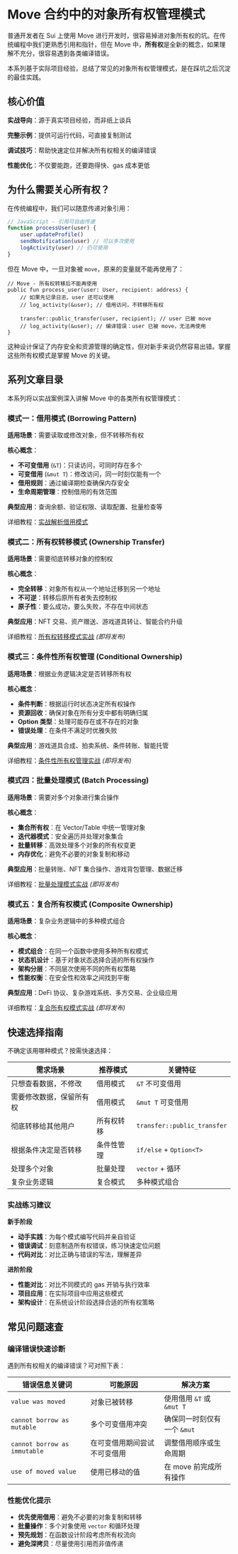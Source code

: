 # Move 合约中的对象所有权管理模式

普通开发者在 Sui 上使用 Move 进行开发时，很容易掉进对象所有权的坑。在传统编程中我们更熟悉引用和指针，但在 Move 中，**所有权**是全新的概念，如果理解不充分，很容易遇到各类编译错误。

本系列基于实际项目经验，总结了常见的对象所有权管理模式，是在踩坑之后沉淀的最佳实践。

## 核心价值

**实战导向**：源于真实项目经验，而非纸上谈兵

**完整示例**：提供可运行代码，可直接复制测试

**调试技巧**：帮助快速定位并解决所有权相关的编译错误

**性能优化**：不仅要能跑，还要跑得快、gas 成本更低

## 为什么需要关心所有权？

在传统编程中，我们可以随意传递对象引用：

```js
// JavaScript - 引用可自由传递
function processUser(user) {
    user.updateProfile()
    sendNotification(user) // 可以多次使用
    logActivity(user) // 仍可使用
}
```

但在 Move 中，一旦对象被 `move`，原来的变量就不能再使用了：

```move
// Move - 所有权转移后不能再使用
public fun process_user(user: User, recipient: address) {
    // 如果先记录日志，user 还可以使用
    // log_activity(&user); // 借用访问，不转移所有权
    
    transfer::public_transfer(user, recipient); // user 已被 move
    // log_activity(&user); // 编译错误：user 已被 move，无法再使用
}
```

这种设计保证了内存安全和资源管理的确定性，但对新手来说仍然容易出错。掌握这些所有权模式是掌握 Move 的关键。

## 系列文章目录

本系列将以实战案例深入讲解 Move 中的各类所有权管理模式：

### 模式一：借用模式 (Borrowing Pattern)

**适用场景**：需要读取或修改对象，但不转移所有权

**核心概念**：
- **不可变借用** (`&T`)：只读访问，可同时存在多个
- **可变借用** (`&mut T`)：修改访问，同一时刻仅能有一个
- **借用规则**：通过编译期检查确保内存安全
- **生命周期管理**：控制借用的有效范围

**典型应用**：查询余额、验证权限、读取配置、批量检查等

详细教程：[实战解析借用模式](./borrowing-pattern-deep-dive.md)

### 模式二：所有权转移模式 (Ownership Transfer)

**适用场景**：需要彻底转移对象的控制权

**核心概念**：
- **完全转移**：对象所有权从一个地址迁移到另一个地址
- **不可逆**：转移后原所有者失去控制权
- **原子性**：要么成功，要么失败，不存在中间状态

**典型应用**：NFT 交易、资产赠送、游戏道具转让、智能合约升级

详细教程：[所有权转移模式实战](#) *(即将发布)*

### 模式三：条件性所有权管理 (Conditional Ownership)

**适用场景**：根据业务逻辑决定是否转移所有权

**核心概念**：
- **条件判断**：根据运行时状态决定所有权操作
- **资源回收**：确保对象在所有分支中都有明确归属
- **Option<T> 类型**：处理可能存在或不存在的对象
- **错误处理**：在条件不满足时优雅失败

**典型应用**：游戏道具合成、拍卖系统、条件转账、智能托管

详细教程：[条件性所有权管理实战](#) *(即将发布)*

### 模式四：批量处理模式 (Batch Processing)

**适用场景**：需要对多个对象进行集合操作

**核心概念**：
- **集合所有权**：在 Vector/Table 中统一管理对象
- **迭代器模式**：安全遍历并处理对象集合
- **批量转移**：高效处理多个对象的所有权变更
- **内存优化**：避免不必要的对象复制和移动

**典型应用**：批量转账、NFT 集合操作、游戏背包管理、数据迁移

详细教程：[批量处理模式实战](#) *(即将发布)*

### 模式五：复合所有权模式 (Composite Ownership)

**适用场景**：复杂业务逻辑中的多种模式组合

**核心概念**：
- **模式组合**：在同一个函数中使用多种所有权模式
- **状态机设计**：基于对象状态选择合适的所有权操作
- **架构分层**：不同层次使用不同的所有权策略
- **性能权衡**：在安全性和效率之间找到平衡

**典型应用**：DeFi 协议、复杂游戏系统、多方交易、企业级应用

详细教程：[复合所有权模式实战](#) *(即将发布)*

## 快速选择指南

不确定该用哪种模式？按需快速选择：

| 需求场景 | 推荐模式 | 关键特征 |
|---------|---------|----------|
| 只想查看数据，不修改 | 借用模式 | `&T` 不可变借用 |
| 需要修改数据，保留所有权 | 借用模式 | `&mut T` 可变借用 |
| 彻底转移给其他用户 | 所有权转移 | `transfer::public_transfer` |
| 根据条件决定是否转移 | 条件性管理 | `if/else` + `Option<T>` |
| 处理多个对象 | 批量处理 | `vector` + 循环 |
| 复杂业务逻辑 | 复合模式 | 多种模式组合 |

### **实战练习建议**

**新手阶段**
- **动手实践**：为每个模式编写代码并亲自验证
- **错误调试**：刻意制造所有权错误，练习快速定位问题
- **代码对比**：对比正确与错误的写法，理解差异

**进阶阶段**
- **性能对比**：对比不同模式的 gas 开销与执行效率
- **项目应用**：在实际项目中应用这些模式
- **架构设计**：在系统设计阶段选择合适的所有权策略

## 常见问题速查

### **编译错误快速诊断**

遇到所有权相关的编译错误？可对照下表：

| 错误信息关键词 | 可能原因 | 解决方案 |
|---------------|----------|----------|
| `value was moved` | 对象已被转移 | 使用借用 `&T` 或 `&mut T` |
| `cannot borrow as mutable` | 多个可变借用冲突 | 确保同一时刻仅有一个 `&mut` |
| `cannot borrow as immutable` | 在可变借用期间尝试不可变借用 | 调整借用顺序或生命周期 |
| `use of moved value` | 使用已移动的值 | 在 move 前完成所有操作 |

### **性能优化提示**

- **优先使用借用**：避免不必要的对象复制和转移
- **批量操作**：多个对象使用 `vector` 和循环处理
- **预先规划**：在函数设计阶段考虑所有权流向
- **避免深拷贝**：尽量使用引用而非值传递
